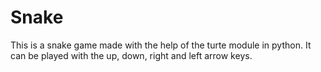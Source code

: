 # Snake
 This is a snake game made with the help of the turte module in python. It can be played with the up, down, right and left arrow keys.
